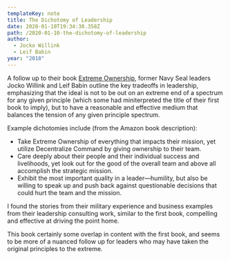 ```yaml
---
templateKey: note
title: The Dichotomy of Leadership
date: 2020-01-10T19:34:38.358Z
path: /2020-01-10-the-dichotomy-of-leadership
author:
  - Jocko Willink
  - Leif Babin
year: "2018"
---
```


A follow up to their book [Extreme Ownership](/notes/books/2020-01-06-extreme-ownership), former Navy Seal leaders Jocko Willink and Leif Babin outline the key tradeoffs in leadership, emphasizing that the ideal is not to be out on an extreme end of a spectrum for any given principle (which some had miniterpreted the title of their first book to imply), but to have a reasonable and effective medium that balances the tension of any given principle spectrum.

Example dichotomies include (from the Amazon book description):

- Take Extreme Ownership of everything that impacts their mission, yet utilize Decentralize Command by giving ownership to their team.
- Care deeply about their people and their individual success and livelihoods, yet look out for the good of the overall team and above all accomplish the strategic mission.
- Exhibit the most important quality in a leader―humility, but also be willing to speak up and push back against questionable decisions that could hurt the team and the mission.

I found the stories from their military experience and business examples from their leadership consulting work, similar to the first book, compelling and effective at driving the point home.

This book certainly some overlap in content with the first book, and seems to be more of a nuanced follow up for leaders who may have taken the original principles to the extreme.
